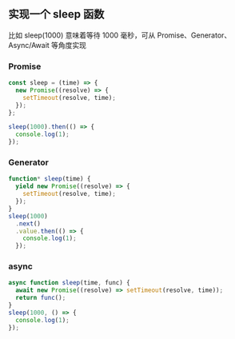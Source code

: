 ## 实现一个 sleep 函数

比如 sleep(1000) 意味着等待 1000 毫秒，可从 Promise、Generator、Async/Await 等角度实现

### Promise

```js
const sleep = (time) => {
  new Promise((resolve) => {
    setTimeout(resolve, time);
  });
};

sleep(1000).then(() => {
  console.log(1);
});
```

### Generator

```js
function* sleep(time) {
  yield new Promise((resolve) => {
    setTimeout(resolve, time);
  });
}
sleep(1000)
  .next()
  .value.then(() => {
    console.log(1);
  });
```

### async

```js
async function sleep(time, func) {
  await new Promise((resolve) => setTimeout(resolve, time));
  return func();
}
sleep(1000, () => {
  console.log(1);
});
```


